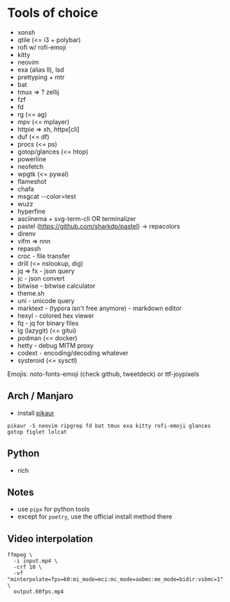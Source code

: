 # Tools of choice

- xonsh
- qtile (<= i3 + polybar)
- rofi w/ rofi-emoji
- kitty
- neovim
- exa (alias ll), lsd
- prettyping + mtr
- bat
- tmux => ? zellij
- fzf
- fd
- rg (<= ag)
- mpv (<= mplayer)
- httpie => xh, httpx[cli]
- duf (<= df)
- procs (<= ps)
- gotop/glances (<= htop)
- powerline
- neofetch
- wpgtk (<= pywal)
- flameshot
- chafa
- msgcat --color=test
- wuzz
- hyperfine
- asciinema + svg-term-cli OR terminalizer
- pastel (https://github.com/sharkdp/pastel) -> repacolors
- direnv
- vifm => nnn
- repassh
- croc - file transfer
- drill (<= nslookup, dig)
- jq => fx - json query
- jc - json convert
- bitwise - bitwise calculator
- theme.sh
- uni - unicode query
- marktext - (typora isn't free anymore) - markdown editor
- hexyl - colored hex viewer
- fq - jq for binary files
- lg (lazygit) (<= gitui)
- podman (<= docker)
- hetty - debug MITM proxy
- codext - encoding/decoding whatever
- systeroid (<= sysctl)

Emojis: noto-fonts-emoji (check github, tweetdeck) or ttf-joypixels

## Arch / Manjaro

- install [pikaur](https://github.com/actionless/pikaur)

```
pikaur -S neovim ripgrep fd bat tmux exa kitty rofi-emoji glances gotop figlet lolcat
```

## Python

- rich

## Notes

- use `pipx` for python tools
- except for `poetry`, use the official install method there

## Video interpolation

```
ffmpeg \
  -i input.mp4 \
  -crf 10 \
  -vf "minterpolate=fps=60:mi_mode=mci:mc_mode=aobmc:me_mode=bidir:vsbmc=1" \
  output.60fps.mp4
```


